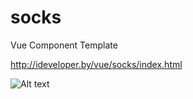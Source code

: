 # socks
Vue Component Template

http://ideveloper.by/vue/socks/index.html

![Alt text](http://ideveloper.by/preview/vasilina.png)
